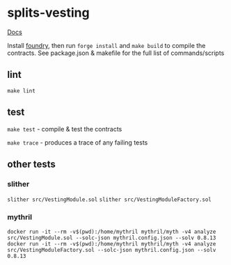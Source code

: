 # splits-vesting

[Docs](https://docs.0xsplits.xyz/modules/vesting)

Install [foundry](https://github.com/gakonst/foundry#installation), then run `forge install` and `make build` to compile the contracts. See package.json & makefile for the full list of commands/scripts

## lint

`make lint`

## test

`make test` - compile & test the contracts

`make trace` - produces a trace of any failing tests

## other tests

### slither

`slither src/VestingModule.sol`
`slither src/VestingModuleFactory.sol`

### mythril

`docker run -it --rm -v$(pwd):/home/mythril mythril/myth -v4 analyze src/VestingModule.sol --solc-json mythril.config.json --solv 0.8.13`
`docker run -it --rm -v$(pwd):/home/mythril mythril/myth -v4 analyze src/VestingModuleFactory.sol --solc-json mythril.config.json --solv 0.8.13`
